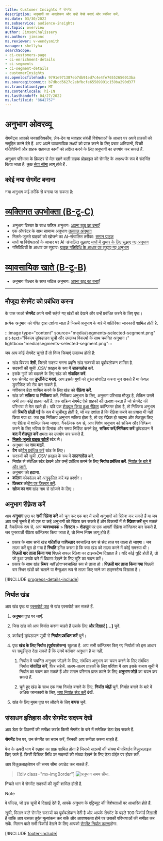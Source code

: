 ```yaml
---
title: Customer Insights में सेगमेंट
description: अनुभागों का अवलोकन और उन्हें कैसे बनाएं और प्रबंधित करें.
ms.date: 03/30/2022
ms.subservice: audience-insights
ms.topic: overview
author: JimsonChalissery
ms.author: jimsonc
ms.reviewer: v-wendysmith
manager: shellyha
searchScope:
- ci-customers-page
- ci-enrichment-details
- ci-segments
- ci-segment-details
- customerInsights
ms.openlocfilehash: 9791e971387eb7db91ed7c4e4fe76552656013ba
ms.sourcegitcommit: b7dbcd5627c2ebfbcfe65589991c159ba290d377
ms.translationtype: MT
ms.contentlocale: hi-IN
ms.lasthandoff: 04/27/2022
ms.locfileid: "8642757"
---
```

# <a name="segments-overview"></a>अनुभाग ओवरव्यू

सेगमेंट्स आपको जनसांख्यिकीय, लेन-देन या व्यवहार संबंधी विशेषताओं के आधार पर अपने ग्राहकों को समूहित करने देते हैं. आप अपने व्यावसायिक लक्ष्यों को प्राप्त करने के लिए प्रचार अभियानों, बिक्री गतिविधियों और ग्राहक सहायता कार्यों को लक्षित करने के लिए अनुभागों का उपयोग कर सकते हैं.

अनुभाग परिभाषा के फ़िल्टर से मेल खाने वाली ग्राहक प्रोफ़ाइल को सेगमेंट के *सदस्य* के रूप में संदर्भित किया जाता है. कुछ [सेवा सीमा](/dynamics365/customer-insights/service-limits) लागू होते हैं .

## <a name="create-a-new-segment"></a>कोई नया सेगमेंट बनाना

नया अनुभाग कई तरीके से बनाया जा सकता है: 

# <a name="individual-consumers-b-to-c"></a>[व्यक्तिगत उपभोक्ता (B-टू-C)](#tab/b2c)

- अनुभाग बिल्डर के साथ जटिल अनुभाग: [अपना खुद का बनाएँ](segment-builder.md#create-a-new-segment) 
- एक ऑपरेटर के साथ सामान्य अनुभागः [तत्काल अनुभाग](segment-builder.md#quick-segments) 
- मिलते-जुलते ग्राहकों को खोजने का AI-संचालित तरीका: [समान ग्राहक](find-similar-customer-segments.md) 
- मापों या विशेषताओं के आधार पर AI-संचालित सुझाव: [मापों में सुधार के लिए सुझाए गए अनुभाग](suggested-segments.md) 
- गतिविधियों के आधार पर सुझाव: [ग्राहक गतिविधि के आधार पर सुझाए गए अनुभाग](suggested-segments-activity.md) 

# <a name="business-accounts-b-to-b"></a>[व्यावसायिक खाते (B-टू-B)](#tab/b2b)

- अनुभाग बिल्डर के साथ जटिल अनुभाग: [अपना खुद का बनाएँ](segment-builder.md#create-a-new-segment)

---

## <a name="manage-existing-segments"></a>मौजूदा सेगमेंट को प्रबंधित करना

के पास जाओ **सेगमेंट** अपने सभी सहेजे गए खंडों को देखने और उन्हें प्रबंधित करने के लिए पृष्ठ।

प्रत्येक अनुभाग को पंक्ति द्वारा दर्शाया जाता है जिसमें अनुभाग के बारे में अतिरिक्त जानकारी शामिल होती है.

:::image type="content" source="media/segments-selected-segment.png" alt-text="विकल्प ड्रॉपडाउन सूची और उपलब्ध विकल्पों के साथ चयनित अनुभाग।" lightbox="media/segments-selected-segment.png":::

जब आप कोई सेगमेंट चुनते हैं तो निम्न क्रियाएं उपलब्ध होती हैं:

- खंड विवरण **देखें**, जिसमें सदस्य गणना प्रवृत्ति खंड सदस्यों का पूर्वावलोकन शामिल है.
- सदस्यों की सूची .CSV फ़ाइल के रूप में **डाउनलोड** करें.
- इसके गुणों को बदलने के लिए खंड को **संपादित करें**.
- एक सेगमेंट का **डुप्लीकेट बनाएं**. आप इसके गुणों को तुरंत संपादित करना चुन सकते हैं या केवल डुप्लीकेट को सेव कर सकते हैं.
- नवीनतम डेटा शामिल करने के लिए खंड को **रीफ़्रेश करें**.
- खंड को **सक्रिय** या **निष्क्रिय** करें. निष्क्रिय अनुभाग के लिए, अनुभाग परिभाषा मौजूद है, लेकिन उसमें अभी तक कोई ग्राहक नहीं है. एक सक्रिय सेगमेंट ऐसे ग्राहकों की तलाश करता है जो सेगमेंट की परिभाषा से मेल खाते हों। यदि एक [शेड्यूल किया हुआ रीफ़्रेश](system.md#schedule-tab) कॉन्फ़िगर होता है, तो निष्क्रिय अनुभाग की **स्थिति** **छोड़ी गई** के रूप में सूचीबद्ध होती है, जो यह दर्शाता है कि रीफ़्रेश करने का प्रयास भी नहीं किया गया था. जब एक निष्क्रिय अनुभाग सक्रिय होता है, तो वह रीफ़्रेश हो जाएगा और शेड्यूल किए गए रीफ़्रेश में शामिल किया जाएगा.
  वैकल्पिक रूप से, आप विशेष अनुभाग को सक्रिय और निष्क्रिय करने के लिए भविष्य के दिनांक और समय निर्दिष्ट करने हेतु, **सक्रिय करें/निष्क्रिय करें** ड्रॉपडाउन में **बाद में शेड्यूल करें** क्षमता का उपयोग कर सकते हैं.
- **[मिलते-जुलते ग्राहक खोजें](find-similar-customer-segments.md)** खंड से।
- अनुभाग का **नाम बदलें**.
- **टैग** को[टैग प्रबंधित करें](work-with-tags-columns.md#manage-tags) खंड के लिए।
- सदस्यों की सूची .CSV फ़ाइल के रूप में **डाउनलोड** करें.
- निर्यात से संबंधित खंड देखने और उन्हें प्रबंधित करने के लिए **निर्यात प्रबंधित करें**. [निर्यात के बारे में और जानें.](export-destinations.md)
- अनुभाग को **हटाना**.
- **कॉलम** को[कॉलम को अनुकूलित करें](work-with-tags-columns.md#customize-columns) वह प्रदर्शन।
- **फ़िल्टर** को[टैग पर फ़िल्टर करें](work-with-tags-columns.md#filter-on-tags).
- **खोज का नाम** खंड नाम से खोजने के लिए।

## <a name="refresh-segments"></a>अनुभाग रीफ़्रेश करें

आप **अनुभाग** पृष्ठ पर **सभी रिफ़्रेश करें** को चुन कर एक बार में सभी अनुभागों को रिफ़्रेश कर सकते हैं या जब आप उन्हें चुनते हैं तो एक या कई अनुभागों को रिफ़्रेश कर सकते हैं और विकल्पों में से **रिफ़्रेश करें** चुन सकते हैं. वैकल्पिक रूप से, आप **व्यवस्थापक** > **सिस्टम** > **शेड्यूल** पर एक आवर्ती रीफ़्रेश कॉन्फ़िगर कर सकते हैं. जब पुनरावर्ती रीफ़्रेश कॉन्फ़िगर किया जाता है, तो निम्न नियम लागू होते हैं:
- प्रकार के साथ सभी खंड **गतिशील** या**विस्तार** स्वचालित रूप से सेट ताल पर ताज़ा हो जाएगा। जब ताज़ा करें पूरा हो गया है **स्थिति** इंगित करता है कि क्या खंड को ताज़ा करने में कोई समस्या थी। **पिछली बार ताज़ा किया गया** पिछले सफल रिफ्रेश का टाइमस्टैम्प दिखाता है। यदि कोई त्रुटि होती है, तो जो हुआ उसके बारे में विवरण देखने के लिए त्रुटि का चयन करें।
- प्रकार के साथ खंड **स्थिर** *नहीं होगा* स्वचालित रूप से ताज़ा हो। **पिछली बार ताज़ा किया गया** पिछली बार स्थिर खंडों को चलाने या मैन्युअल रूप से ताज़ा किए जाने का टाइमस्टैम्प दिखाता है।

[!INCLUDE [progress-details-include](includes/progress-details-pane.md)]

## <a name="export-segments"></a>निर्यात खंड

आप खंड पृष्ठ या [एक्सपोर्ट पृष्ठ](export-destinations.md) से खंड एक्सपोर्ट कर सकते हैं. 

1. **अनुभाग** पृष्ठ पर जाएँ.

1. जिस खंड को आप निर्यात करना चाहते हैं उसके लिए **और दिखाएं [...]** चुनें.

1. कार्रवाई ड्रॉपडाउन सूची से **निर्यात प्रबंधित करें** चुनें।

1. पृष्ठ **खंड के लिए निर्यात (पूर्वावलोकन)** खुलता है. आप सभी कॉन्फ़िगर किए गए निर्यातों को इस आधार पर समूहीकृत देख सकते हैं कि उनमें वर्तमान अनुभाग है या नहीं.

   1. निर्यात में चयनित अनुभाग जोड़ने के लिए, संबंधित अनुभाग का चयन करने के लिए संबंधित निर्यात **संपादित करें**, फिर सहेजें. अलग-अलग ग्राहकों के लिए परिवेश में आप इसके बजाय सूची में निर्यात का चयन कर सकते हैं और समान परिणाम प्राप्त करने के लिए **अनुभाग जोड़ें** का चयन कर सकते हैं.

   1. चुने हुए खंड के साथ एक नया निर्यात बनाने के लिए, **निर्यात जोड़ें** चुनें. निर्यात बनाने के बारे में अधिक जानकारी के लिए, [नया निर्यात सेट करें](export-destinations.md#set-up-a-new-export) देखें.

1. खंड के लिए मुख्य पृष्ठ पर लौटने के लिए **वापस** चुनें.

## <a name="view-processing-history-and-segment-members"></a>संसाधन इतिहास और सेगमेंट सदस्य देखें

आप डेटा के विवरणों की समीक्षा करके किसी सेगमेंट के बारे में समेकित डेटा देख सकते हैं.

**सेगमेंट** पेज पर, उन सेगमेंट का चयन करें, जिनकी आप समीक्षा करना चाहते हैं.

पेज के ऊपरी भाग में रुझान का ग्राफ़ शामिल होता है जिससे सदस्यों की संख्या में परिवर्तन विज़ुअलाइज़ किए जाते हैं. किसी विशिष्ट तिथि पर सदस्यों की संख्या देखने के लिए डेटा पॉइंट पर होवर करें.

आप विज़ुअलाइज़ेशन की समय सीमा अपडेट कर सकते हैं.

> [!div class="mx-imgBorder"]
> ![अनुभाग समय सीमा.](media/segment-time-range.png "अनुभाग समय सीमा")

निचले भाग में सेगमेंट सदस्यों की सूची शामिल होती है.

> [!NOTE]
> वे फ़ील्ड, जो इस सूची में दिखाई देते हैं, आपके अनुभाग के एट्रिब्यूट की विशेषताओं पर आधारित होते हैं.
>
>सूची, मिलान वाले सेगमेंट सदस्यों का पूर्वावलोकन देती है और आपके सेगमेंट के पहले 100 रिकॉर्ड दिखाती है ताकि आप उसका तुरंत मूल्यांकन कर सकें और आवश्यकता होने पर उसकी परिभाषाओं की समीक्षा कर सकें. मिलान वाले सभी रिकॉर्ड देखने के लिए आपको [सेगमेंट निर्यात करना](export-destinations.md)होगा.


[!INCLUDE [footer-include](includes/footer-banner.md)]
